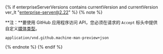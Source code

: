 {% if enterpriseServerVersions contains currentVersion and currentVersion ver_lt "enterprise-server@2.22" %}
{% note %}

**注：**要使用 GitHub 应用程序访问 API，您必须在请求的 `Accept` 标头中提供自定义[媒体类型](/v3/media)。

`application/vnd.github.machine-man-preview+json`

{% endnote %}
{% endif %}
